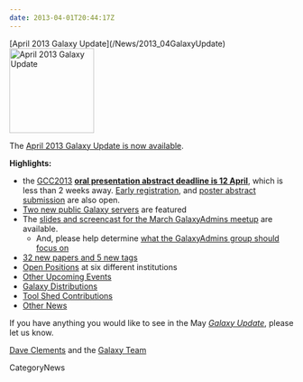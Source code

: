 ```yaml
---
date: 2013-04-01T20:44:17Z
---
```

<div class='newsItemHeader'>[April 2013 Galaxy Update](/News/2013_04GalaxyUpdate)</div>

<div class='right'><a href='/GalaxyUpdates/2013_04'><img src='/Images/Logos/GalaxyUpdate200.png' alt='April 2013 Galaxy Update' width=150 /></a></div>

The [April 2013 Galaxy Update is now available](/GalaxyUpdates/2013_04). 

**Highlights:**
* the [GCC2013](/GalaxyUpdates/2013_04#gcc2013) **[oral presentation abstract deadline is 12 April](/Events/GCC2013/Abstracts)**, which is less than 2 weeks away.  [Early registration](/Events/GCC2013/Register), and [poster abstract submission](/Events/GCC2013/Abstracts) are also open.
* [Two new public Galaxy servers](/GalaxyUpdates/2013_04#new-public-galaxy-servers) are featured
* The [slides and screencast for the March GalaxyAdmins meetup](/GalaxyUpdates/2013_04#galaxyadmins) are available.
  * And, please help determine [what the GalaxyAdmins group should focus on](/GalaxyUpdates/2013_04#galaxyadmins_future_directions)
* [32 new papers and 5 new tags](/GalaxyUpdates/2013_04#new-papers)
* [Open Positions](/GalaxyUpdates/2013_04#whos-hiring) at six different institutions
* [Other Upcoming Events](/GalaxyUpdates/2013_04#other-upcoming-events)
* [Galaxy Distributions](/GalaxyUpdates/2013_04#galaxy-distributions)
* [Tool Shed Contributions](/GalaxyUpdates/2013_04#tool-shed-contributions)
* [Other News](/GalaxyUpdates/2013_04#other-news)

If you have anything you would like to see in the May *[Galaxy Update](/GalaxyUpdates)*, please let us know.

[Dave Clements](/DaveClements) and the [Galaxy Team](/GalaxyTeam)


CategoryNews

